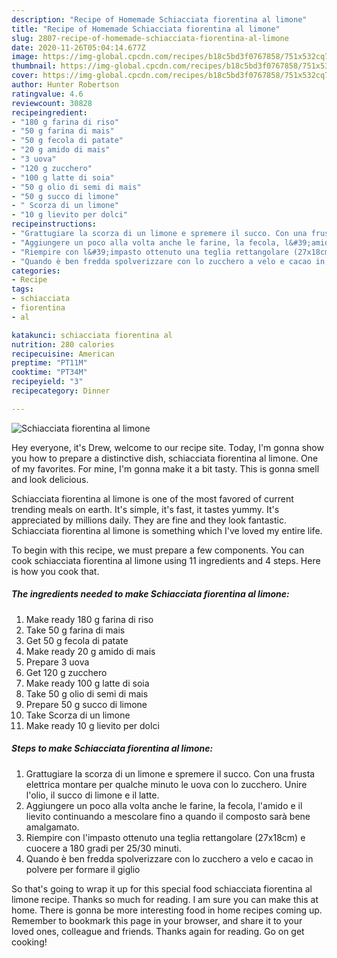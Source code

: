 ```yaml
---
description: "Recipe of Homemade Schiacciata fiorentina al limone"
title: "Recipe of Homemade Schiacciata fiorentina al limone"
slug: 2807-recipe-of-homemade-schiacciata-fiorentina-al-limone
date: 2020-11-26T05:04:14.677Z
image: https://img-global.cpcdn.com/recipes/b18c5bd3f0767858/751x532cq70/schiacciata-fiorentina-al-limone-recipe-main-photo.jpg
thumbnail: https://img-global.cpcdn.com/recipes/b18c5bd3f0767858/751x532cq70/schiacciata-fiorentina-al-limone-recipe-main-photo.jpg
cover: https://img-global.cpcdn.com/recipes/b18c5bd3f0767858/751x532cq70/schiacciata-fiorentina-al-limone-recipe-main-photo.jpg
author: Hunter Robertson
ratingvalue: 4.6
reviewcount: 30828
recipeingredient:
- "180 g farina di riso"
- "50 g farina di mais"
- "50 g fecola di patate"
- "20 g amido di mais"
- "3 uova"
- "120 g zucchero"
- "100 g latte di soia"
- "50 g olio di semi di mais"
- "50 g succo di limone"
- " Scorza di un limone"
- "10 g lievito per dolci"
recipeinstructions:
- "Grattugiare la scorza di un limone e spremere il succo. Con una frusta elettrica montare per qualche minuto le uova con lo zucchero. Unire l&#39;olio, il succo di limone e il latte."
- "Aggiungere un poco alla volta anche le farine, la fecola, l&#39;amido e il lievito continuando a mescolare fino a quando il composto sarà bene amalgamato."
- "Riempire con l&#39;impasto ottenuto una teglia rettangolare (27x18cm) e cuocere a 180 gradi per 25/30 minuti."
- "Quando è ben fredda spolverizzare con lo zucchero a velo e cacao in polvere per formare il giglio"
categories:
- Recipe
tags:
- schiacciata
- fiorentina
- al

katakunci: schiacciata fiorentina al 
nutrition: 280 calories
recipecuisine: American
preptime: "PT11M"
cooktime: "PT34M"
recipeyield: "3"
recipecategory: Dinner

---
```



![Schiacciata fiorentina al limone](https://img-global.cpcdn.com/recipes/b18c5bd3f0767858/751x532cq70/schiacciata-fiorentina-al-limone-recipe-main-photo.jpg)

Hey everyone, it's Drew, welcome to our recipe site. Today, I'm gonna show you how to prepare a distinctive dish, schiacciata fiorentina al limone. One of my favorites. For mine, I'm gonna make it a bit tasty. This is gonna smell and look delicious.

Schiacciata fiorentina al limone is one of the most favored of current trending meals on earth. It's simple, it's fast, it tastes yummy. It's appreciated by millions daily. They are fine and they look fantastic. Schiacciata fiorentina al limone is something which I've loved my entire life.




To begin with this recipe, we must prepare a few components. You can cook schiacciata fiorentina al limone using 11 ingredients and 4 steps. Here is how you cook that.

<!--inarticleads1-->

##### The ingredients needed to make Schiacciata fiorentina al limone:

1. Make ready 180 g farina di riso
1. Take 50 g farina di mais
1. Get 50 g fecola di patate
1. Make ready 20 g amido di mais
1. Prepare 3 uova
1. Get 120 g zucchero
1. Make ready 100 g latte di soia
1. Take 50 g olio di semi di mais
1. Prepare 50 g succo di limone
1. Take  Scorza di un limone
1. Make ready 10 g lievito per dolci




<!--inarticleads2-->

##### Steps to make Schiacciata fiorentina al limone:

1. Grattugiare la scorza di un limone e spremere il succo. Con una frusta elettrica montare per qualche minuto le uova con lo zucchero. Unire l&#39;olio, il succo di limone e il latte.
1. Aggiungere un poco alla volta anche le farine, la fecola, l&#39;amido e il lievito continuando a mescolare fino a quando il composto sarà bene amalgamato.
1. Riempire con l&#39;impasto ottenuto una teglia rettangolare (27x18cm) e cuocere a 180 gradi per 25/30 minuti.
1. Quando è ben fredda spolverizzare con lo zucchero a velo e cacao in polvere per formare il giglio




So that's going to wrap it up for this special food schiacciata fiorentina al limone recipe. Thanks so much for reading. I am sure you can make this at home. There is gonna be more interesting food in home recipes coming up. Remember to bookmark this page in your browser, and share it to your loved ones, colleague and friends. Thanks again for reading. Go on get cooking!
